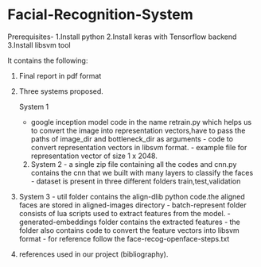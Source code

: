 # Facial-Recognition-System
Prerequisites-
1.Install python
2.Install keras with Tensorflow backend
3.Install libsvm tool


It contains the following:

1. Final report in pdf format

2. Three systems proposed.

    System 1

	- google inception model code in the name retrain.py which helps us to convert the image into representation vectors,have to pass the paths of image_dir and bottleneck_dir as arguments 
			- code to convert representation vectors in libsvm format.
			- example file for representation vector of size 1 x 2048.
	2. System 2
			- a single zip file containing all the codes and cnn.py contains the cnn that we built with many layers to classify the faces
			- dataset is present in three different folders train,test,validation

3. System 3	
			- util folder contains the align-dlib python code.the aligned faces are stored in aligned-images directory
			- batch-represent folder consists of lua scripts used to extract features from the model.
			- generated-embeddings folder contains the extracted features
			- the folder also contains code to convert the feature vectors into libsvm format
			- for reference follow the face-recog-openface-steps.txt   

4. references used in our project (bibliography).
